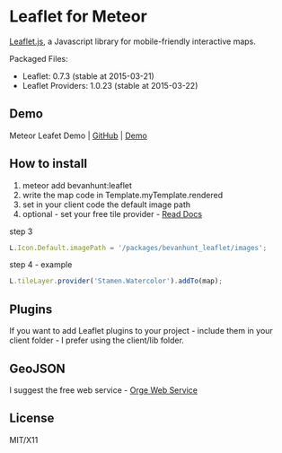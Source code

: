 # Leaflet for Meteor

[Leaflet.js](http://leafletjs.com/), a Javascript library for mobile-friendly interactive maps. 

Packaged Files:
- Leaflet: 0.7.3 (stable at 2015-03-21)
- Leaflet Providers: 1.0.23 (stable at 2015-03-22)

## Demo
Meteor Leafet Demo  |  [GitHub](https://github.com/bevanhunt/meteor-leaflet-demo)  |  [Demo](http://leaflet.meteor.com)

## How to install 
1. meteor add bevanhunt:leaflet
2. write the map code in Template.myTemplate.rendered
3. set in your client code the default image path 
4. optional - set your free tile provider - [Read Docs](https://github.com/leaflet-extras/leaflet-providers)

step 3 
```javascript
L.Icon.Default.imagePath = '/packages/bevanhunt_leaflet/images';
```

step 4 - example
```javascript
L.tileLayer.provider('Stamen.Watercolor').addTo(map);
```

## Plugins
If you want to add Leaflet plugins to your project - include them in your client folder - I prefer using the client/lib folder.

## GeoJSON 
I suggest the free web service - [Orge Web Service](http://ogre.adc4gis.com/) 

## License
MIT/X11

